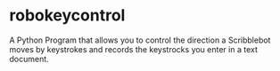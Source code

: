 robokeycontrol
==============

A Python Program that allows you to control the direction a Scribblebot moves by keystrokes and records the keystrocks you enter in a text document.
